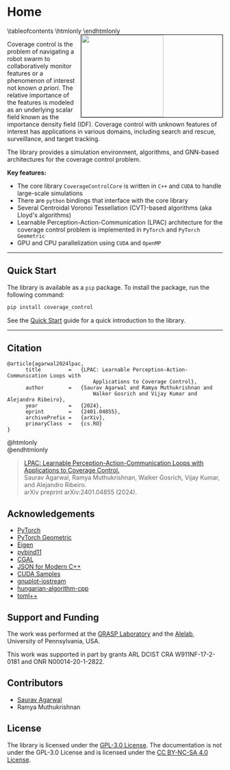 # Home
\tableofcontents
\htmlonly
<img style="float: right;width: 20vw; min-width: 330px;border:1px solid #000000; margin-left: 0.5em; " src="LPAC.gif"/>
\endhtmlonly

Coverage control is the problem of navigating a robot swarm to collaboratively monitor features or a phenomenon of interest not known _a priori_.
The relative importance of the features is modeled as an underlying scalar field known as the importance density field (IDF).
Coverage control with unknown features of interest has applications in various domains, including search and rescue, surveillance, and target tracking.

The library provides a simulation environment, algorithms, and GNN-based architectures for the coverage control problem.  

**Key features:**  
- The core library `CoverageControlCore` is written in `C++` and `CUDA` to handle large-scale simulations
- There are `python` bindings that interface with the core library
- Several Centroidal Voronoi Tessellation (CVT)-based algorithms (aka Lloyd's algorithms)
- Learnable Perception-Action-Communication (LPAC) architecture for the coverage control problem is implemented in `PyTorch` and `PyTorch Geometric`
- GPU and CPU parallelization using `CUDA` and `OpenMP`

---

## Quick Start
The library is available as a `pip` package. To install the package, run the following command:
```bash
pip install coverage_control
```

See the [Quick Start](quick_start.md) guide for a quick introduction to the library.

---

## Citation
```
@article{agarwal2024lpac,
      title         =   {LPAC: Learnable Perception-Action-Communication Loops with
                            Applications to Coverage Control}, 
      author        =   {Saurav Agarwal and Ramya Muthukrishnan and 
                            Walker Gosrich and Vijay Kumar and Alejandro Ribeiro},
      year          =   {2024},
      eprint        =   {2401.04855},
      archivePrefix =   {arXiv},
      primaryClass  =   {cs.RO}
}
```
@htmlonly
<br>
@endhtmlonly

> [LPAC: Learnable Perception-Action-Communication Loops with Applications to Coverage Control.](https://doi.org/10.48550/arXiv.2401.04855)  
> Saurav Agarwal, Ramya Muthukrishnan, Walker Gosrich, Vijay Kumar, and Alejandro Ribeiro.  
> arXiv preprint arXiv:2401.04855 (2024).


## Acknowledgements
- [PyTorch](https://pytorch.org/)
- [PyTorch Geometric](https://pytorch-geometric.readthedocs.io/en/latest/)
- [Eigen](http://eigen.tuxfamily.org/index.php?title=Main_Page)
- [pybind11](https://pybind11.readthedocs.io/en/stable/)
- [CGAL](https://www.cgal.org/)
- [JSON for Modern C++](https://github.com/nlohmann/json)
- [CUDA Samples](https://github.com/NVIDIA/cuda-samples)
- [gnuplot-iostream](http://stahlke.org/dan/gnuplot-iostream/)
- [hungarian-algorithm-cpp](https://github.com/mcximing/hungarian-algorithm-cpp)
- [toml++](https://marzer.github.io/tomlplusplus/index.html)


## Support and Funding
The work was performed at the [GRASP Laboratory](https://www.grasp.upenn.edu/) and the [Alelab](https://alelab.seas.upenn.edu/), University of Pennsylvania, USA.

This work was supported in part by grants ARL DCIST CRA W911NF-17-2-0181 and ONR N00014-20-1-2822.


## Contributors
- [Saurav Agarwal](https://www.saurav.fyi/)
- Ramya Muthukrishnan


## License
The library is licensed under the [GPL-3.0 License](https://www.gnu.org/licenses/gpl-3.0.html).
The documentation is not under the GPL-3.0 License and is licensed under the [CC BY-NC-SA 4.0 License](https://creativecommons.org/licenses/by-nc-sa/4.0/).
